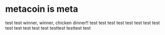 # metacoin is meta

test
test
winner, winner, chicken dinner!!
test
test
test
test
test
test
test
test
test
test
test
test
test
testtest
testtest
test

